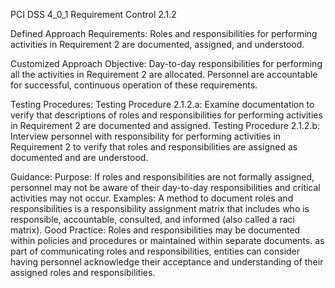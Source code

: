 PCI DSS 4_0_1 Requirement Control 2.1.2

Defined Approach Requirements:
Roles and responsibilities for performing activities in Requirement 2 are documented, assigned, and understood.

Customized Approach Objective:
Day-to-day responsibilities for performing all the activities in Requirement 2 are allocated. Personnel are accountable for successful, continuous operation of these requirements.

Testing Procedures:
Testing Procedure 2.1.2.a: Examine documentation to verify that descriptions of roles and responsibilities for performing activities in Requirement 2 are documented and assigned.
Testing Procedure 2.1.2.b: Interview personnel with responsibility for performing activities in Requirement 2 to verify that roles and responsibilities are assigned as documented and are understood.

Guidance:
Purpose: If roles and responsibilities are not formally assigned, personnel may not be aware of their day-to-day responsibilities and critical activities may not occur. Examples: A method to document roles and responsibilities is a responsibility assignment matrix that includes who is responsible, accountable, consulted, and informed (also called a raci matrix). Good Practice: Roles and responsibilities may be documented within policies and procedures or maintained within separate documents. as part of communicating roles and responsibilities, entities can consider having personnel acknowledge their acceptance and understanding of their assigned roles and responsibilities.